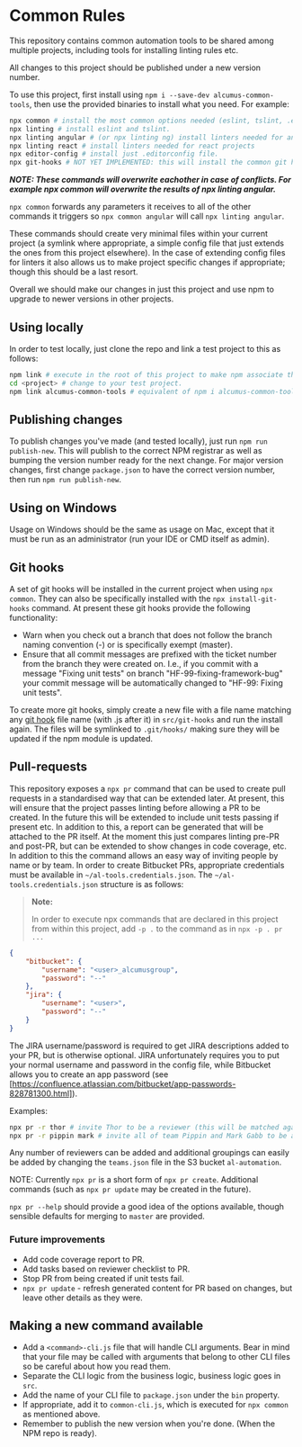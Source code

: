 # Common Rules

This repository contains common automation tools to be shared among multiple projects, including tools for installing linting rules etc.

All changes to this project should be published under a new version number.

To use this project, first install using `npm i --save-dev alcumus-common-tools`, then use the provided binaries to install what you need. For example:

```bash
npx common # install the most common options needed (eslint, tslint, .editorconfig, git hooks, etc.).
npx linting # install eslint and tslint.
npx linting angular # (or npx linting ng) install linters needed for angular projects.
npx linting react # install linters needed for react projects
npx editor-config # install just .editorconfig file.
npx git-hooks # NOT YET IMPLEMENTED: this will install the common git hooks to the project.
```

**_NOTE: These commands will overwrite eachother in case of conflicts. For example npx common will overwrite the results of npx linting angular._**

`npx common` forwards any parameters it receives to all of the other commands it triggers so `npx common angular` will call `npx linting angular`.

These commands should create very minimal files within your current project
(a symlink where appropriate, a simple config file that just extends the ones from this project elsewhere).
In the case of extending config files for linters it also allows us to make project specific changes
if appropriate; though this should be a last resort.

Overall we should make our changes in just this project and use npm to upgrade to newer versions in other projects.

## Using locally

In order to test locally, just clone the repo and link a test project to this as follows:

```bash
npm link # execute in the root of this project to make npm associate this folder with the correct package.
cd <project> # change to your test project.
npm link alcumus-common-tools # equivalent of npm i alcumus-common-tools, but creates symlinks in node_modules instead of installing.
```

## Publishing changes

To publish changes you've made (and tested locally), just run `npm run publish-new`. This will publish to the correct NPM registrar as
well as bumping the version number ready for the next change. For major version changes, first change `package.json` to have the correct
version number, then run `npm run publish-new`.

## Using on Windows

Usage on Windows should be the same as usage on Mac, except that it must be run as an administrator (run your IDE or CMD itself as admin).

## Git hooks

A set of git hooks will be installed in the current project when using `npx common`. They can also be specifically installed
with the `npx install-git-hooks` command. At present these git hooks provide the following functionality:

* Warn when you check out a branch that does not follow the branch naming convention (<ticket>-<description>) or is specifically exempt (master).
* Ensure that all commit messages are prefixed with the ticket number from the branch they were created on. I.e., if you commit with a message
"Fixing unit tests" on branch "HF-99-fixing-framework-bug" your commit message will be automatically changed to "HF-99: Fixing unit tests".

To create more git hooks, simply create a new file with a file name matching any [git hook](https://githooks.com) file
name (with .js after it) in `src/git-hooks` and run the install again. The files will be symlinked to `.git/hooks/`
making sure they will be updated if the npm module is updated.

## Pull-requests

This repository exposes a `npx pr` command that can be used to create pull requests in a standardised way that can be
extended later. At present, this will ensure that the project passes linting before allowing a PR to be created. In the
future this will be extended to include unit tests passing if present etc. In addition to this, a report can be
generated that will be attached to the PR itself. At the moment this just compares linting pre-PR and post-PR, but can
be extended to show changes in code coverage, etc. In addition to this the command allows an easy way of inviting
people by name or by team. In order to create Bitbucket PRs, appropriate credentials must be available in `~/al-tools.credentials.json`.
The `~/al-tools.credentials.json` structure is as follows:

> **Note:**
> 
> In order to execute npx commands that are declared in this project from within this project, add `-p .` to the command
> as in `npx -p . pr ...`

```json
{
    "bitbucket": {
        "username": "<user>_alcumusgroup",
        "password": "--"
    },
    "jira": {
        "username": "<user>",
        "password": "--"
    }
}
```

The JIRA username/password is required to get JIRA descriptions added to your PR, but is otherwise optional. JIRA
unfortunately requires you to put your normal username and password in the config file, while Bitbucket allows you to
create an app password (see [https://confluence.atlassian.com/bitbucket/app-passwords-828781300.html]).

Examples:

```bash
npx pr -r thor # invite Thor to be a reviewer (this will be matched against both full name and username, case insensitive).
npx pr -r pippin mark # invite all of team Pippin and Mark Gabb to be a reviewer.
```

Any number of reviewers can be added and additional groupings can easily be added by changing the `teams.json` file in the S3 bucket `al-automation`.

NOTE: Currently `npx pr` is a short form of `npx pr create`. Additional commands (such as `npx pr update` may be created
in the future).

`npx pr --help` should provide a good idea of the options available, though sensible defaults for merging to `master`
are provided.

### Future improvements

* Add code coverage report to PR.
* Add tasks based on reviewer checklist to PR.
* Stop PR from being created if unit tests fail.
* `npx pr update` - refresh generated content for PR based on changes, but leave other details as they were.

## Making a new command available

 * Add a `<command>-cli.js` file that will handle CLI arguments. Bear in mind that your file may be called
 with arguments that belong to other CLI files so be careful about how you read them.
 * Separate the CLI logic from the business logic, business logic goes in `src`.
 * Add the name of your CLI file to `package.json` under the `bin` property.
 * If appropriate, add it to `common-cli.js`, which is executed for `npx common` as mentioned above.
 * Remember to publish the new version when you're done. (When the NPM repo is ready).
